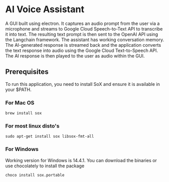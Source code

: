 # AI Voice Assistant

A GUI built using electron. It captures an audio prompt from the user via a microphone and streams to Google Cloud Speech-to-Text API to transcribe it into text. The resulting text prompt is then sent to the OpenAI API using the Langchain framework. The assistant has working conversation memory. The AI-generated response is streamed back and the application converts the text response into audio using the Google Cloud Text-to-Speech API. The AI response is then played to the user as audio within the GUI.

## Prerequisites

To run this application, you need to install SoX and ensure it is available in your $PATH.

### For Mac OS

```
brew install sox
```
### For most linux disto's
```
sudo apt-get install sox libsox-fmt-all
```
### For Windows
Working version for Windows is 14.4.1. You can download the binaries or use chocolately to install the package
```
choco install sox.portable
```
